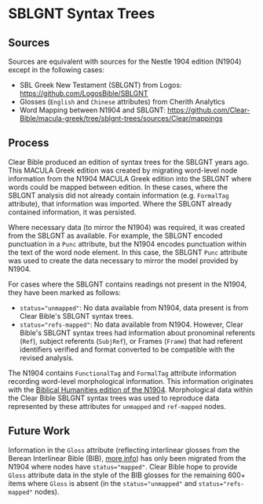 # SBLGNT Syntax Trees

## Sources

Sources are equivalent with sources for the Nestle 1904 edition (N1904) except in the following cases:

* SBL Greek New Testament (SBLGNT) from Logos: https://github.com/LogosBible/SBLGNT 
* Glosses (`English` and `Chinese` attributes) from Cherith Analytics
* Word Mapping between N1904 and SBLGNT: https://github.com/Clear-Bible/macula-greek/tree/sblgnt-trees/sources/Clear/mappings 


## Process

Clear Bible produced an edition of syntax trees for the SBLGNT years ago. This MACULA Greek edition
was created by migrating word-level node information from the N1904 MACULA Greek edition into the
SBLGNT where words could be mapped between edition. In these cases, where the SBLGNT analysis did
not already contain information (e.g. `FormalTag` attribute), that information was imported. Where
the SBLGNT already contained information, it was persisted.

Where necessary data (to mirror the N1904) was required, it was created from the SBLGNT as available.
For example, the SBLGNT encoded punctuation in a `Punc` attribute, but the N1904 encodes punctuation
within the text of the word node element. In this case, the SBLGNT `Punc` attribute was used to create
the data necessary to mirror the model provided by N1904.

For cases where the SBLGNT contains readings not present in the N1904, they have been marked as follows:

* `status="unmapped"`: No data available from N1904, data present is from Clear Bible's SBLGNT syntax trees.
* `status="refs-mapped"`: No data available from N1904. However, Clear Bible's SBLGNT syntax trees
had information about pronominal referents (`Ref`), subject referents (`SubjRef`), or Frames (`Frame`)
that had referent identifiers verified and format converted to be compatible with the revised analysis.

The N1904 contains `FunctionalTag` and `FormalTag` attribute information recording word-level
morphological information. This information originates with the [Biblical Humanities edition of the
N1904](https://github.com/biblicalhumanities/Nestle1904/). Morphological data within the Clear Bible
SBLGNT syntax trees was used to reproduce data represented by these attributes for `unmapped` and
`ref-mapped` nodes.

## Future Work

Information in the `Gloss` attribute (reflecting interlinear glosses from the Berean
Interlinear Bible (BIB), [more info](https://github.com/biblicalhumanities/Nestle1904/tree/master/glosses)) 
has only been migrated from the N1904 where nodes have `status="mapped"`. Clear Bible hope to
provide `Gloss` attribute data in the style of the BIB glosses for the remaining 600+ items where `Gloss`
is absent (in the `status="unmapped"` and `status="refs-mapped"` nodes).

